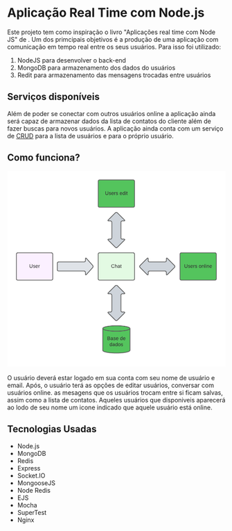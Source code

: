 # Aplicação Real Time com Node.js
Este projeto tem como inspiração o livro "Aplicações real time com Node JS" de <autor>. Um dos primcipais objetivos é a produção de uma aplicação com comunicação em tempo real entre os seus usuários. Para isso foi utilizado:
<ol>
    <li>NodeJS para desenvolver o back-end</li>
    <li>MongoDB para armazenamento dos dados do usuários</li>
    <li>Redit para armazenamento das mensagens trocadas entre usuários</li>
</ol>

## Serviços disponíveis
Além de poder se conectar com outros usuários online a aplicação ainda será capaz de armazenar dados da lista de contatos do cliente além de fazer buscas para novos usuários. A aplicação ainda conta com um serviço de [CRUD]() para a lista de usuários e para o próprio usuário.

## Como funciona?
<div>
    <img src="public/img/crt.png" width="600">
</div>

O usuário deverá estar logado em sua conta com seu nome de usuário e email. Após, o usuário terá as opções de editar usuários, conversar com usuários online. as mesagens que os usuários trocam entre si ficam salvas, assim como a lista de contatos. Aqueles usuários que disponiveis aparecerá ao lodo de seu nome um icone indicado que aquele usuário está online.

## Tecnologias Usadas

* Node.js
* MongoDB
* Redis
* Express
* Socket.IO
* MongooseJS
* Node Redis
* EJS
* Mocha
* SuperTest
* Nginx

